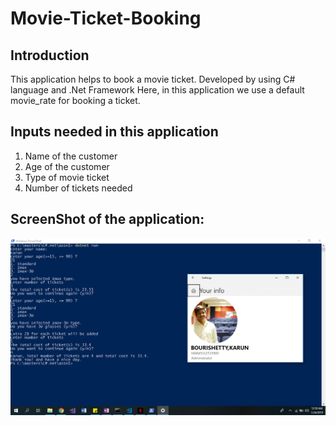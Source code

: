 # Movie-Ticket-Booking

## Introduction
This application helps to book a movie ticket. Developed by using C# language and .Net Framework
Here, in this application we use a default movie_rate for booking a ticket.

## Inputs needed in this application

1. Name of the customer
2. Age of the customer
3. Type of movie ticket
4. Number of tickets needed

## ScreenShot of the application:

![output](https://github.com/karunb09/dotnet_basic_program/blob/master/Screenshot%20(105).png)